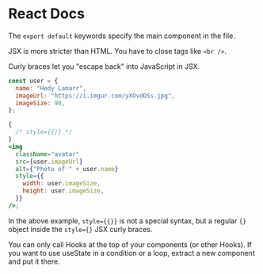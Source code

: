 # React Docs

The `export default` keywords specify the main component in the file.

JSX is more stricter than HTML.
You have to close tags like `<br />`.

Curly braces let you "escape back" into JavaScript in JSX.

```jsx
const user = {
  name: "Hedy Lamarr",
  imageUrl: "https://i.imgur.com/yXOvdOSs.jpg",
  imageSize: 90,
};

{
  /* style={{}} */
}
<img
  className="avatar"
  src={user.imageUrl}
  alt={"Photo of " + user.name}
  style={{
    width: user.imageSize,
    height: user.imageSize,
  }}
/>;
```
In the above example, `style={{}}` is not a special syntax, but a regular `{}` object inside the `style={}` JSX curly braces.

You can only call Hooks at the top of your components (or other Hooks). If you want to use useState in a condition or a loop, extract a new component and put it there.

